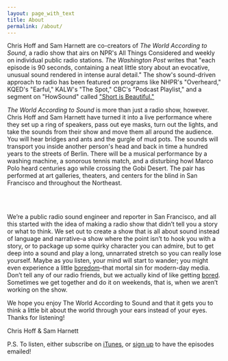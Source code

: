 ```yaml
---
layout: page_with_text
title: About
permalink: /about/
---
```


Chris Hoff and Sam Harnett are co-creators of <i>The World According to Sound</i>, a radio show that airs on NPR's All Things Considered and weekly on individual public radio stations. <i>The Washington Post</i> writes that "each episode is 90 seconds, containing a neat little story about an evocative, unusual sound rendered in intense aural detail." The show's sound-driven approach to radio has been featured on programs like NHPR's "Overheard," KQED's "Earful," KALW's "The Spot," CBC's "Podcast Playlist," and a segment on "HowSound" called ["Short is Beautiful."](http://transom.org/2016/short-is-beautiful/)

<i>The World According to Sound</i> is more than just a radio show, however. Chris Hoff and Sam Harnett have turned it into a live performance where they set up a ring of speakers, pass out eye masks, turn out the lights, and take the sounds from their show and move them all around the audience. You will hear bridges and ants and the gurgle of mud pots. The sounds will transport you inside another person's head and back in time a hundred years to the streets of Berlin. There will be a musical performance by a washing machine, a sonorous tennis match, and a disturbing howl Marco Polo heard centuries ago while crossing the Gobi Desert. The pair has performed at art galleries, theaters, and centers for the blind in San Francisco and throughout the Northeast.

<br><br>

We’re a public radio sound engineer and reporter in San Francisco, and all this started with the idea of making a radio show that didn’t tell you a story or what to think. We set out to create a show that is all about sound instead of language and narrative–a show where the point isn’t to hook you with a story, or to package up some quirky character you can admire, but to get deep into a sound and play a long, unnarrated stretch so you can really lose yourself. Maybe as you listen, your mind will start to wander; you might even experience a little [boredom](http://www.tc.umn.edu/~stou0046/kracauer)–that mortal sin for modern-day media. Don’t tell any of our radio friends, but we actually kind of like getting [bored](https://thefogthatkeepsitclear.wordpress.com/2008/07/20/work-and-boredom-from-nietzsche/). Sometimes we get together and do it on weekends, that is, when we aren’t working on the show.

We hope you enjoy The World According to Sound and that it gets you to think a little bit about the world through your ears instead of your eyes. Thanks for listening!

Chris Hoff & Sam Harnett

P.S. To listen, either subscribe on [iTunes](https://itunes.apple.com/us/podcast/the-world-according-to-sound/id1044121359), or <a href="#" data-featherlight='#lightbox-content'>sign up</a> to have the episodes emailed!


